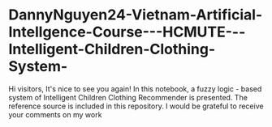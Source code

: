 # DannyNguyen24-Vietnam-Artificial-Intellgence-Course---HCMUTE---Intelligent-Children-Clothing-System-
Hi visitors, It's nice to see you again! In this notebook, a fuzzy logic - based system of Intelligent Children Clothing Recommender is presented. The reference source is included in this repository. I would be grateful to receive your comments on my work

